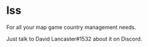# lss
For all your map game country management needs.

Just talk to David Lancaster#1532 about it on Discord.
